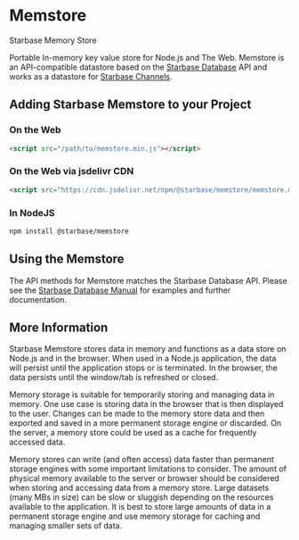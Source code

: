 # Memstore
Starbase Memory Store

Portable In-memory key value store for Node.js and The Web. Memstore is an API-compatible datastore based on the [Starbase Database](https://github.com/StarbaseAlpha/Database) API and works as a datastore for [Starbase Channels](https://github.com/StarbaseAlpha/Database).

## Adding Starbase Memstore to your Project

### On the Web
```HTML
<script src="/path/to/memstore.min.js"></script>
```

### On the Web via jsdelivr CDN
```HTML
<script src="https://cdn.jsdelivr.net/npm/@starbase/memstore/memstore.min.js"></script>
```

### In NodeJS
```bash
npm install @starbase/memstore 
```


## Using the Memstore

The API methods for Memstore matches the Starbase Database API. Please see the [Starbase Database Manual](https://github.com/StarbaseAlpha/Database) for examples and further documentation.


## More Information

Starbase Memstore stores data in memory and functions as a data store on Node.js and in the browser. When used in a Node.js application, the data will persist until the application stops or is terminated. In the browser, the data persists until the window/tab is refreshed or closed.

Memory storage is suitable for temporarily storing and managing data in memory. One use case is storing data in the browser that is then displayed to the user. Changes can be made to the memory store data and then exported and saved in a more permanent storage engine or discarded. On the server, a memory store could be used as a cache for frequently accessed data.

Memory stores can write (and often access) data faster than permanent storage engines with some important limitations to consider. The amount of physical memory available to the server or browser should be considered when storing and accessing data from a memory store. Large datasets (many MBs in size) can be slow or sluggish depending on the resources available to the application. It is best to store large amounts of data in a permanent storage engine and use memory storage for caching and managing smaller sets of data.

